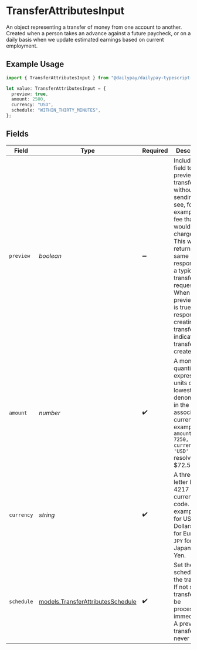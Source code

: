 # TransferAttributesInput

An object representing a transfer of money from one account to another. 
Created when a person takes an advance against a future paycheck, or on a daily basis 
when we update estimated earnings based on current employment.


## Example Usage

```typescript
import { TransferAttributesInput } from "@dailypay/dailypay-typescript-sdk/models";

let value: TransferAttributesInput = {
  preview: true,
  amount: 2500,
  currency: "USD",
  schedule: "WITHIN_THIRTY_MINUTES",
};
```

## Fields

| Field                                                                                                                                                                                                                                                                                              | Type                                                                                                                                                                                                                                                                                               | Required                                                                                                                                                                                                                                                                                           | Description                                                                                                                                                                                                                                                                                        | Example                                                                                                                                                                                                                                                                                            |
| -------------------------------------------------------------------------------------------------------------------------------------------------------------------------------------------------------------------------------------------------------------------------------------------------- | -------------------------------------------------------------------------------------------------------------------------------------------------------------------------------------------------------------------------------------------------------------------------------------------------- | -------------------------------------------------------------------------------------------------------------------------------------------------------------------------------------------------------------------------------------------------------------------------------------------------- | -------------------------------------------------------------------------------------------------------------------------------------------------------------------------------------------------------------------------------------------------------------------------------------------------- | -------------------------------------------------------------------------------------------------------------------------------------------------------------------------------------------------------------------------------------------------------------------------------------------------- |
| `preview`                                                                                                                                                                                                                                                                                          | *boolean*                                                                                                                                                                                                                                                                                          | :heavy_minus_sign:                                                                                                                                                                                                                                                                                 | Include this field to preview a transfer without sending it, to see, for example, the fee that would be charged. This will return the same response as a typical transfer request.<br/>When the preview field is true in the response to creating a transfer, that indicates no transfer was created.<br/> | true                                                                                                                                                                                                                                                                                               |
| `amount`                                                                                                                                                                                                                                                                                           | *number*                                                                                                                                                                                                                                                                                           | :heavy_check_mark:                                                                                                                                                                                                                                                                                 | A monetary quantity expressed in units of the lowest denomination in the associated currency. For example, `{ amount: 7250, currency: 'USD' }` resolves to $72.50.                                                                                                                                 | 2500                                                                                                                                                                                                                                                                                               |
| `currency`                                                                                                                                                                                                                                                                                         | *string*                                                                                                                                                                                                                                                                                           | :heavy_check_mark:                                                                                                                                                                                                                                                                                 | A three-letter ISO 4217 currency code. For example, `USD` for US Dollars, `EUR` for Euros, or `JPY` for Japanese Yen.                                                                                                                                                                              | USD                                                                                                                                                                                                                                                                                                |
| `schedule`                                                                                                                                                                                                                                                                                         | [models.TransferAttributesSchedule](../models/transferattributesschedule.md)                                                                                                                                                                                                                       | :heavy_check_mark:                                                                                                                                                                                                                                                                                 | Set the schedule for the transfer. If not set, the transfer will be processed immediately. <br/>A preview transfer will never send.<br/>                                                                                                                                                           | WITHIN_THIRTY_MINUTES                                                                                                                                                                                                                                                                              |
